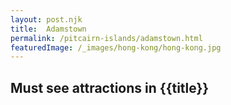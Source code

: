 ```yaml
---
layout: post.njk
title:  Adamstown
permalink: /pitcairn-islands/adamstown.html
featuredImage: /_images/hong-kong/hong-kong.jpg
---
```

## Must see attractions in {{title}}